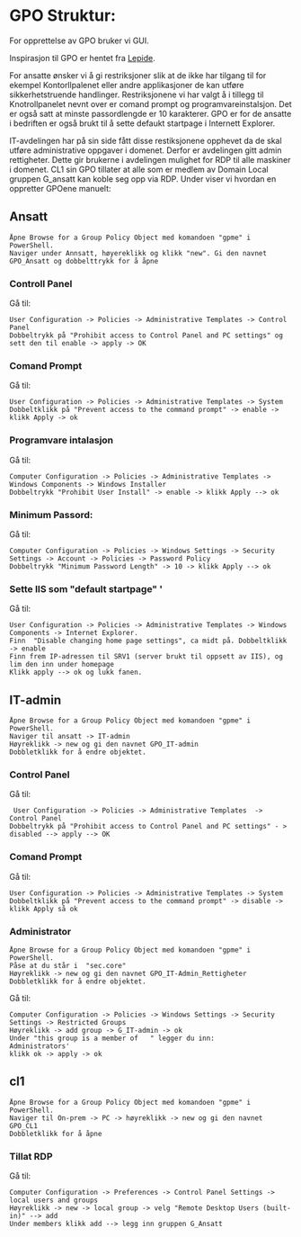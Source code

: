 # GPO Struktur: 
For opprettelse av GPO bruker vi GUI. 

Inspirasjon til GPO er hentet fra [Lepide](https://www.lepide.com/blog/top-10-most-important-group-policy-settings-for-preventing-security-breaches/). 

For ansatte ønsker vi å gi restriksjoner slik at de ikke har tilgang til for ekempel Kontorllpalenet eller andre applikasjoner de kan utføre sikkerhetstruende handlinger. Restriksjonene vi har valgt å i tillegg til Knotrollpanelet nevnt over er comand prompt og programvareinstalsjon. Det er også satt at minste passordlengde er 10 karakterer. GPO er for de ansatte i bedriften er også brukt til å sette defaukt startpage i Internett Explorer.

IT-avdelingen har på sin side fått disse restiksjonene opphevet da de skal utføre administrative oppgaver i domenet. Derfor er avdelingen gitt admin rettigheter. Dette gir brukerne i avdelingen mulighet for RDP til alle maskiner i domenet. CL1 sin GPO tillater at alle som er medlem av Domain Local gruppen G_ansatt kan koble seg opp via RDP. Under viser vi hvordan en oppretter GPOene manuelt:


## Ansatt
    Åpne Browse for a Group Policy Object med komandoen "gpme" i PowerShell. 
    Naviger under Annsatt, høyereklikk og klikk "new". Gi den navnet GPO_Ansatt og dobbelttrykk for å åpne

### Controll Panel

Gå til:

    User Configuration -> Policies -> Administrative Templates -> Control Panel
    Dobbeltrykk på "Prohibit access to Control Panel and PC settings" og sett den til enable -> apply -> OK

### Comand Prompt
 Gå til: 

    User Configuration -> Policies -> Administrative Templates -> System
    Dobbeltklikk på "Prevent access to the command prompt" -> enable -> klikk Apply -> ok

### Programvare intalasjon
Gå til: 

    Computer Configuration -> Policies -> Administrative Templates -> Windows Components -> Windows Installer
    Dobbeltrykk "Prohibit User Install" -> enable -> klikk Apply --> ok

### Minimum Passord: 

Gå til: 

    Computer Configuration -> Policies -> Windows Settings -> Security Settings -> Account -> Policies -> Password Policy
    Dobbeltrykk "Minimum Password Length" -> 10 -> klikk Apply --> ok

### Sette IIS som "default startpage" '
Gå til: 

    User Configuration -> Policies -> Administrative Templates -> Windows Components -> Internet Explorer.
    Finn  "Disable changing home page settings", ca midt på. Dobbeltklikk -> enable 
    Finn frem IP-adressen til SRV1 (server brukt til oppsett av IIS), og lim den inn under homepage
    Klikk apply --> ok og lukk fanen. 


## IT-admin

    Åpne Browse for a Group Policy Object med komandoen "gpme" i PowerShell. 
    Naviger til ansatt -> IT-admin
    Høyreklikk -> new og gi den navnet GPO_IT-admin
    Dobbletklikk for å endre objektet. 

### Control Panel

Gå til:

     User Configuration -> Policies -> Administrative Templates  -> Control Panel
    Dobbeltrykk på "Prohibit access to Control Panel and PC settings" - > disabled --> apply --> OK


### Comand Prompt

Gå til:

    User Configuration -> Policies -> Administrative Templates -> System
    Dobbeltklikk på "Prevent access to the command prompt" -> disable -> klikk Apply så ok


### Administrator 
    Åpne Browse for a Group Policy Object med komandoen "gpme" i PowerShell. 
    Påse at du står i  "sec.core"
    Høyreklikk -> new og gi den navnet GPO_IT-Admin_Rettigheter 
    Dobbletklikk for å endre objektet. 

Gå til:

    Computer Configuration -> Policies -> Windows Settings -> Security Settings -> Restricted Groups
    Høyreklikk -> add group -> G_IT-admin -> ok
    Under "this group is a member of   " legger du inn: 
    Administrators'
    klikk ok -> apply -> ok


## cl1
    Åpne Browse for a Group Policy Object med komandoen "gpme" i PowerShell. 
    Naviger til On-prem -> PC -> høyreklikk -> new og gi den navnet GPO_CL1
    Dobbletklikk for å åpne

### Tillat RDP
 Gå til: 

    Computer Configuration -> Preferences -> Control Panel Settings -> local users and groups 
    Høyreklikk -> new -> local group -> velg "Remote Desktop Users (built-in)" --> add
    Under members klikk add --> legg inn gruppen G_Ansatt

